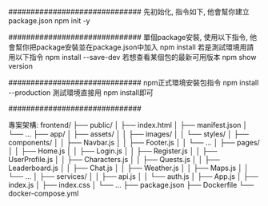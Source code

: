 ##############################
先初始化, 指令如下, 他會幫你建立package.json
    npm init -y

##############################
單個package安裝, 使用以下指令, 他會幫你把package安裝並在package.json中加入
    npm install <package-name>
若是測試環境用請用以下指令
    npm install <package-name> --save-dev
若想查看某個包的最新可用版本
    npm show <pacakge-name> version

##############################
npm正式環境安裝包指令
    npm install --production
測試環境直接用
    npm install即可

##############################

專案架構:
frontend/
  ├── public/
  │   ├── index.html
  │   ├── manifest.json
  │   └── ...
  ├── app/
  │   ├── assets/
  │   │   ├── images/
  │   │   └── styles/
  │   ├── components/
  │   │   ├── Navbar.js
  │   │   ├── Footer.js
  │   │   └── ...
  │   ├── pages/
  │   │   ├── Home.js
  │   │   ├── Login.js
  │   │   ├── Register.js
  │   │   ├── UserProfile.js
  │   │   ├── Characters.js
  │   │   ├── Quests.js
  │   │   ├── Leaderboard.js
  │   │   ├── Chat.js
  │   │   ├── Weather.js
  │   │   ├── Maps.js
  │   │   └── ...
  │   ├── services/
  │   │   ├── api.js
  │   │   └── auth.js
  │   ├── App.js
  │   ├── index.js
  │   ├── index.css
  │   └── ...
  ├── package.json
  ├── Dockerfile
  └── docker-compose.yml

